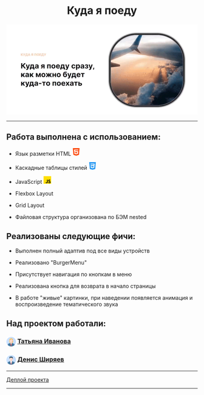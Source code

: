 <h1 align="center">Куда я поеду</h1>
<div align="center">
  <img src="./images/gif-README.gif" alt="Самолет">
</div>

---

<h2>Работа выполнена с использованием:</h2>
<ul>
  <li><p>Язык разметки HTML <img src="./images/readme-html.png" height="20"></p></li>
  <li><p>Каскадные таблицы стилей <img src="./images/readme-css.png" height="20"></p></li>
  <li><p>JavaScript <img src="./images/readme-js.png" height="20"></p></li>
  <li><p>Flexbox Layout</p></li>
  <li><p>Grid Layout</p></li>
  <li><p>Файловая структура организована по БЭМ nested</p></li>
</ul>
<h2>Реализованы следующие фичи:</h2>
<ul>
  <li><p>Выполнен полный адаптив под все виды устройств</p></li>
  <li><p>Реализовано "BurgerMenu"</p></li>
  <li><p>Присутствует навигация по кнопкам в меню</p></li>
  <li><p>Реализована кнопка для возврата в начало страницы</p></li>
  <li><p>В работе "живые" картинки, при наведении появляется анимация и воспроизведение тематического звука</p></li>
</ul>
<h2>Над проектом работали:</h2>
<h3><img src="./images/readme-girl-author.png" height="25" align="center"> <a href="https://github.com/Tatty13" target="_blank">Татьяна Иванова</a></h3>
<h3><img src="./images/readme-man-author.png" height="25" align="center"> <a href="https://github.com/ArokMeister" target="_blank">Денис Ширяев</a></h3>

---

<p><a href="https://tatty13.github.io/kuda-go/" target="_blank">Деплой проекта</a></p>

---
